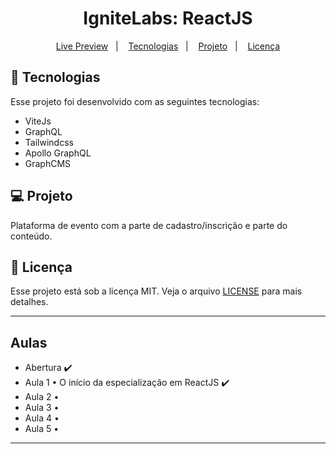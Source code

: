 <h1 align="center">
  IgniteLabs: ReactJS
</h1>

<p align="center">
  <a href="">Live Preview</a>&nbsp;&nbsp;&nbsp;|&nbsp;&nbsp;&nbsp;
  <a href="#-tecnologias">Tecnologias</a>&nbsp;&nbsp;&nbsp;|&nbsp;&nbsp;&nbsp;
  <a href="#-projeto">Projeto</a>&nbsp;&nbsp;&nbsp;|&nbsp;&nbsp;&nbsp;
  <a href="#memo-licença">Licença</a>
</p>

## 🚀 Tecnologias

Esse projeto foi desenvolvido com as seguintes tecnologias:

- ViteJs
- GraphQL
- Tailwindcss
- Apollo GraphQL
- GraphCMS

## 💻 Projeto

Plataforma de evento com a parte de cadastro/inscrição e parte do conteúdo.

## :memo: Licença

Esse projeto está sob a licença MIT. Veja o arquivo [LICENSE](.github/LICENSE.md) para mais detalhes.

---

## Aulas

- Abertura ✔️
- Aula 1 • O início da especialização em ReactJS ✔️
- Aula 2 •
- Aula 3 •
- Aula 4 •
- Aula 5 •

---
